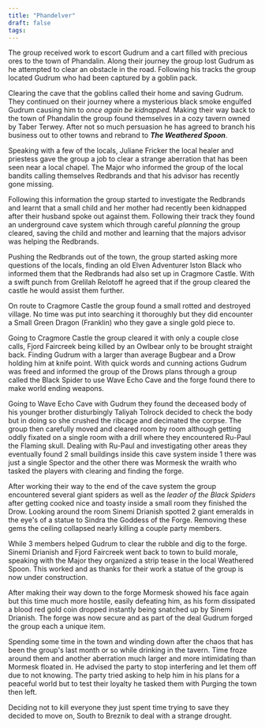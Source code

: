 ```yaml
---
title: "Phandelver"
draft: false
tags:
---
```

The group received work to escort Gudrum and a cart filled with precious ores to the town of Phandalin. Along their journey the group lost Gudrum as he attempted to clear an obstacle in the road. Following his tracks the group located Gudrum who had been captured by a goblin pack.

Clearing the cave that the goblins called their home and saving Gudrum. They continued on their journey where a mysterious black smoke engulfed Gudrum causing him to *once again be kidnapped.* Making their way back to the town of Phandalin the group found themselves in a cozy tavern owned by Taber Terwey. After not so much persuasion he has agreed to branch his business out to other towns and rebrand to ***The Weathered Spoon***. 

Speaking with a few of the locals, Juliane Fricker the local healer and priestess gave the group a job to clear a strange aberration that has been seen near a local chapel. The Major who informed the group of the local bandits calling themselves Redbrands and that his advisor has recently gone missing.

Following this information the group started to investigate the Redbrands and learnt that a small child and her mother had recently been kidnapped after their husband spoke out against them. Following their track they found an underground cave system which through careful *planning* the group cleared, saving the child and mother and learning that the majors advisor was helping the Redbrands.

Pushing the Redbrands out of the town, the group started asking more questions of the locals, finding an old Elven Adventurer Iston Black who informed them that the Redbrands had also set up in Cragmore Castle. With a swift punch from Grelilah Relotoff he agreed that if the group cleared the castle he would assist them further.

On route to Cragmore Castle the group found a small rotted and destroyed village. No time was put into searching it thoroughly but they did encounter a Small Green Dragon (Franklin) who they gave a single gold piece to.

Going to Cragmore Castle the group cleared it with only a couple close calls, Fjord Faircreek being killed by an Owlbear only to be brought straight back. Finding Gudrum with a larger than average Bugbear and a Drow holding him at knife point. With quick words and cunning actions Gudrum was freed and informed the group of the Drows plans through a group called the Black Spider to use Wave Echo Cave and the forge found there to make world ending weapons.

Going to Wave Echo Cave with Gudrum they found the deceased body of his younger brother disturbingly Taliyah Tolrock decided to check the body but in doing so she crushed the ribcage and decimated the corpse. The group then carefully moved and cleared room by room although getting oddly fixated on a single room with a drill where they encountered Ru-Paul the Flaming skull. Dealing with Ru-Paul and investigating other areas they eventually found 2 small buildings inside this cave system inside 1 there was just a single Spector and the other there was Mormesk the wraith who tasked the players with clearing and finding the forge.

After working their way to the end of the cave system the group encountered several giant spiders as well as the *leader of the Black Spiders* after getting cooked nice and toasty inside a small room they finished the Drow. Looking around the room Sinemi Drianish spotted 2 giant emeralds in the eye's of a statue to Sindra the Goddess of the Forge. Removing these gems the ceiling collapsed nearly killing a couple party members. 

While 3 members helped Gudrum to clear the rubble and dig to the forge. Sinemi Drianish
and Fjord Faircreek went back to town to build morale, speaking with the Major they organized a strip tease in the local Weathered Spoon. This worked and as thanks for their work a statue of the group is now under construction. 

After making their way down to the forge Mormesk showed his face again but this time much more hostile, easily defeating him, as his form dissipated a blood red gold coin dropped instantly being snatched up by Sinemi Drianish. The forge was now secure and as part of the deal Gudrum forged the group each a unique item.

Spending some time in the town and winding down after the chaos that has been the group's last month or so while drinking in the tavern. Time froze around them and another aberration much larger and more intimidating than Mormesk floated in. He advised the party to stop interfering and let them off due to not knowing. The party tried asking to help him in his plans for a peaceful world but to test their loyalty he tasked them with Purging the town then left.

Deciding not to kill everyone they just spent time trying to save they decided to move on, South to Breznik to deal with a strange drought.